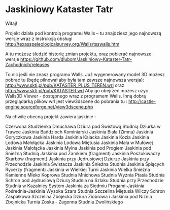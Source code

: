 Jaskiniowy Kataster Tatr
===================================

Witaj!

Projekt działa pod kontrolą programu Walls – tu znajdziesz jego najnowszą wersje wraz z instrukcją obsługi http://texasspeleologicalsurvey.org/Walls/tsswalls.htm

A tu możesz śledzić historię zmian projektu, oraz pobierać  najnowsze wersje https://github.com/dlubom/Jaskiniowy-Kataster-Tatr-Zachodnich/releases

To nic jeśli nie znasz programu Walls. Już wygenerowany model 3D możesz pobrać tu (będę pilnował aby była tam zawsze najnowsza wersja):
http://www.sktj.pl/pub/KATASTER_PLUS_TEREN.wrl oraz
http://www.sktj.pl/pub/KATASTER.wrl
Aby go obejrzeć możesz użyć Walls3D Viewer  - dostępnego wraz  z programem Walls. 
Inną dobrą przeglądarką plików wrl jest view3dscene do pobrania tu : http://castle-engine.sourceforge.net/view3dscene.php


Na chwilę obecną projekt zawiera jaskinie :

Czerwona Studzienka
Dmuchawa
Dziura pod Świstową Studnią
Dziurka w Trawce
Jaskinia Bańdzioch Kominiarski
Jaskinia Biała (Zimna)
Jaskinia Goryczkowa
Jaskinia Harda
Jaskinia Kalacka
Jaskinia Kozia
Jaskinia Lodowa Małołącka
Jaskinia Lodowa Miętusia
Jaskinia Mała w Mułowej
Jaskinia Małołącka
Jaskinia Mylna
Jaskinia pod Progiem
Jaskinia pod Śnieżną Studnią
Jaskinia pod Zamkiem (fragment)
Jaskinia Poszukiwaczy Skarbów (fragment)
Jaskinia przy Jędrusiowej Dziurze
Jaskinia przy Przechodzie
Jaskinia Świstacza
Jaskinia Śnieżna Studnia
Jaskinia Śpiących Rycerzy (fragment)
Jaskinia w Wielkiej Turni
Jaskinia Wielka Śnieżna
Kamienne Mleko
Koprowa Studnia
Mnichowa Studnia Wyżnia
Ptasia Studnia
Schron pod Jędrusiową Dziurą
Studnia na Szlaku
Studnia przy Przechodzie
Studnia w Kazalnicy
System Jaskinia za Siedmiu Progami-Jaskinia Pośrednia-Jaskinia Wysoka
Szara Studnia
Szczelina Miętusia
Wilczy Schron
Zaspałkowa Szczelina
Zbójecka Dziura
Ziobrowa i Jaskinia pod Niznia Zbojnicka Turnia
Zoska - Zagonna Studnia
Zwolińskiego
